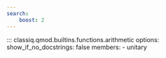 ```yaml
---
search:
    boost: 2
---
```


<!-- spell-checker: disable -->
<!-- prettier-ignore-start -->
::: classiq.qmod.builtins.functions.arithmetic
    options:
        show_if_no_docstrings: false
        members:
            - unitary
<!-- prettier-ignore-end -->
<!-- spell-checker: enable -->

